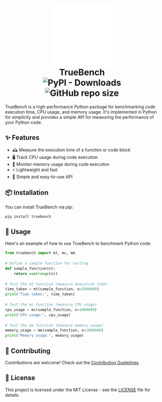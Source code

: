 <h1 align="center">
  <br>
  <img src="https://raw.githubusercontent.com/itsmeadarsh2008/fastbench/main/truebench.svg" width="200" height="200">
  <br>
  TrueBench
  <br>
  <img alt="PyPI - Downloads" src="https://img.shields.io/pypi/dm/fastbench">
  <img alt="GitHub repo size" src="https://img.shields.io/github/repo-size/itsmeadarsh2008/fastbench">
  <br>
</h1>

TrueBench is a high-performance Python package for benchmarking code execution time, CPU usage, and memory usage. It's implemented in Python for simplicity and provides a simple API for measuring the performance of your Python code.

## ✨ Features

- 🕰️ Measure the execution time of a function or code block
- 🖥️ Track CPU usage during code execution
- 💾 Monitor memory usage during code execution
- ⚡ Lightweight and fast
- 🤏 Simple and easy-to-use API

## 📦 Installation

You can install TrueBench via pip:

```bash
pip install truebench
```

## 🔧 Usage

Here's an example of how to use TrueBench to benchmark Python code:

```python
from truebench import mt, mc, mm

# Define a sample function for testing
def sample_function(n):
    return sum(range(n))

# Test the mt function (measure execution time)
time_taken = mt(sample_function, n=1000000)
print("Time taken:", time_taken)

# Test the mc function (measure CPU usage)
cpu_usage = mc(sample_function, n=1000000)
print("CPU usage:", cpu_usage)

# Test the mm function (measure memory usage)
memory_usage = mm(sample_function, n=1000000)
print("Memory usage:", memory_usage)
```

## 🤝 Contributing

Contributions are welcome! Check out the [Contribution Guidelines](https://github.com/itsmeadarsh2008/fastbench/blob/main/CONTRIBUTING.md).

## 📄 License

This project is licensed under the MIT License - see the [LICENSE](https://github.com/itsmeadarsh2008/fastbench?tab=MIT-1-ov-file) file for details.
